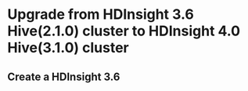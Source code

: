 #  Upgrade from HDInsight 3.6 Hive(2.1.0) cluster to HDInsight 4.0 Hive(3.1.0) cluster 

## Create a HDInsight 3.6 

 


<!--stackedit_data:
eyJoaXN0b3J5IjpbLTc3MzU0NTU0NCwxNDA0NzU3NzY5LC0yMD
k0OTIxODMwLC03ODkzOTg1NCwtMTk5MzYxMjAxOSw5MTg2NzAx
MTIsLTE4NjY1NTYwMjAsLTEwODUxODY3MTYsLTIzMzAxMTg2LC
0xMzg4Mjg1MTQzXX0=
-->